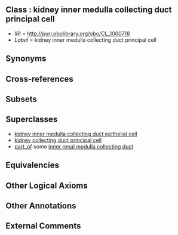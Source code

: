 
## Class : kidney inner medulla collecting duct principal cell

 * *IRI* = http://purl.obolibrary.org/obo/CL_1000718
 * *Label* = kidney inner medulla collecting duct principal cell

## Synonyms


## Cross-references


## Subsets


## Superclasses

 * [kidney inner medulla collecting duct epithelial cell](../../CL/47/CL_1000547.md)
 * [kidney collecting duct principal cell](../../CL/31/CL_1001431.md)
 * [part_of](../../BFO/50/BFO_0000050.md) some [inner renal medulla collecting duct](../../UBERON/87/UBERON_0005187.md)

## Equivalencies


## Other Logical Axioms


## Other Annotations


## External Comments


